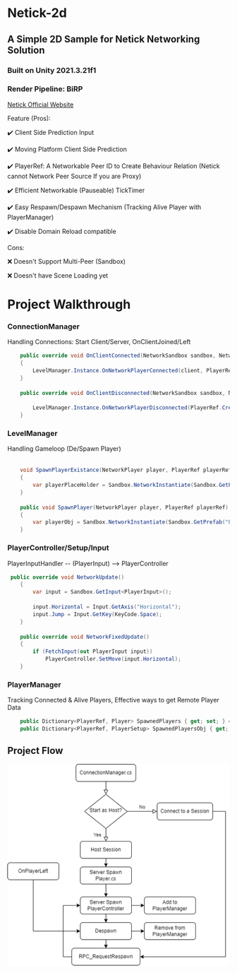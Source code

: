 # Netick-2d
## A Simple 2D Sample for Netick Networking Solution
### Built on Unity 2021.3.21f1
### Render Pipeline: BiRP

[Netick Official Website](https://netick.net)

Feature (Pros):

✔️ Client Side Prediction Input

✔️ Moving Platform Client Side Prediction

✔️ PlayerRef: A Networkable Peer ID to Create Behaviour Relation (Netick cannot Network Peer Source If you are Proxy)

✔️ Efficient Networkable (Pauseable) TickTimer

✔️ Easy Respawn/Despawn Mechanism (Tracking Alive Player with PlayerManager)

✔️ Disable Domain Reload compatible


Cons: 

❌ Doesn't Support Multi-Peer (Sandbox)

❌ Doesn't have Scene Loading yet

# Project Walkthrough

### ConnectionManager

Handling Connections: Start Client/Server, OnClientJoined/Left

```cs
    public override void OnClientConnected(NetworkSandbox sandbox, NetworkConnection client)
    {
        LevelManager.Instance.OnNetworkPlayerConnected(client, PlayerRef.Create(client.Id + 2));
    }

    public override void OnClientDisconnected(NetworkSandbox sandbox, NetworkConnection client)
    
        LevelManager.Instance.OnNetworkPlayerDisconnected(PlayerRef.Create(client.Id + 2));
    }
```

### LevelManager

Handling Gameloop (De/Spawn Player)
```cs

    void SpawnPlayerExistance(NetworkPlayer player, PlayerRef playerRef)
    {
        var playerPlaceHolder = Sandbox.NetworkInstantiate(Sandbox.GetPrefab("Player"), Vector2.zero, Quaternion.identity, player);
    }
    
    public void SpawnPlayer(NetworkPlayer player, PlayerRef playerRef)
    {
        var playerObj = Sandbox.NetworkInstantiate(Sandbox.GetPrefab("PlayerController"), SpawnPosition.position, Quaternion.identity, player);
    }
```

### PlayerController/Setup/Input

PlayerInputHandler -- (PlayerInput) --> PlayerController

```cs
 public override void NetworkUpdate()
    {
        var input = Sandbox.GetInput<PlayerInput>();

        input.Horizontal = Input.GetAxis("Horizontal");
        input.Jump = Input.GetKey(KeyCode.Space);
    }

    public override void NetworkFixedUpdate()
    {
        if (FetchInput(out PlayerInput input))
            PlayerController.SetMove(input.Horizontal);
    }
```

### PlayerManager

Tracking Connected & Alive Players, Effective ways to get Remote Player Data

```cs
    public Dictionary<PlayerRef, Player> SpawnedPlayers { get; set; } = new();
    public Dictionary<PlayerRef, PlayerSetup> SpawnedPlayersObj { get; set; } = new();
```
## Project Flow
![alt text](https://github.com/StinkySteak/Netick-2d/blob/master/Assets/Resource/flow.png "project flow")

